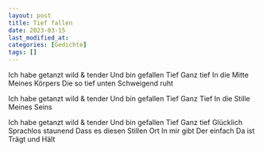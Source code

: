 ```yaml
---
layout: post
title: Tief fallen
date: 2023-03-15
last_modified_at:
categories: [Gedichte]
tags: []
---
```


Ich habe getanzt
wild & tender
Und bin gefallen
Tief
Ganz tief
In die Mitte
Meines Körpers
Die so tief unten
Schweigend ruht

Ich habe getanzt
wild & tender
Und bin gefallen
Tief
Ganz Tief
In die Stille
Meines Seins

Ich habe getanzt
wild & tender
Und bin gefallen
Tief
Ganz tief
Glücklich
Sprachlos staunend
Dass es diesen
Stillen Ort
In mir gibt
Der einfach
Da ist
Trägt und
Hält